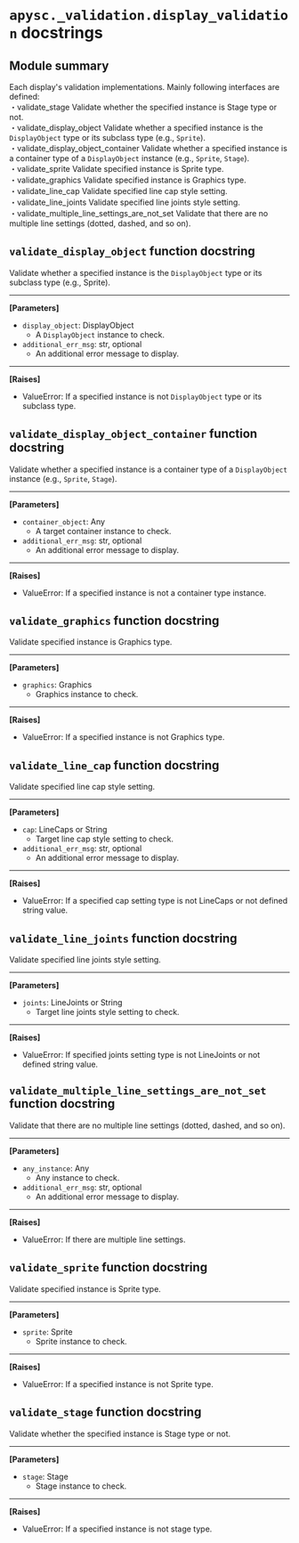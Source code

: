 # `apysc._validation.display_validation` docstrings

## Module summary

Each display's validation implementations. Mainly following interfaces are defined: <br>・validate_stage Validate whether the specified instance is Stage type or not. <br>・validate_display_object Validate whether a specified instance is the `DisplayObject` type or its subclass type (e.g., `Sprite`). <br>・validate_display_object_container Validate whether a specified instance is a container type of a `DisplayObject` instance (e.g., `Sprite`, `Stage`). <br>・validate_sprite Validate specified instance is Sprite type. <br>・validate_graphics Validate specified instance is Graphics type. <br>・validate_line_cap Validate specified line cap style setting. <br>・validate_line_joints Validate specified line joints style setting. <br>・validate_multiple_line_settings_are_not_set Validate that there are no multiple line settings (dotted, dashed, and so on).

## `validate_display_object` function docstring

Validate whether a specified instance is the `DisplayObject` type or its subclass type (e.g., Sprite).<hr>

**[Parameters]**

- `display_object`: DisplayObject
  - A `DisplayObject` instance to check.
- `additional_err_msg`: str, optional
  - An additional error message to display.

<hr>

**[Raises]**

- ValueError: If a specified instance is not `DisplayObject` type or its subclass type.

## `validate_display_object_container` function docstring

Validate whether a specified instance is a container type of a `DisplayObject` instance (e.g., `Sprite`, `Stage`).<hr>

**[Parameters]**

- `container_object`: Any
  - A target container instance to check.
- `additional_err_msg`: str, optional
  - An additional error message to display.

<hr>

**[Raises]**

- ValueError: If a specified instance is not a container type instance.

## `validate_graphics` function docstring

Validate specified instance is Graphics type.<hr>

**[Parameters]**

- `graphics`: Graphics
  - Graphics instance to check.

<hr>

**[Raises]**

- ValueError: If a specified instance is not Graphics type.

## `validate_line_cap` function docstring

Validate specified line cap style setting.<hr>

**[Parameters]**

- `cap`: LineCaps or String
  - Target line cap style setting to check.
- `additional_err_msg`: str, optional
  - An additional error message to display.

<hr>

**[Raises]**

- ValueError: If a specified cap setting type is not LineCaps or not defined string value.

## `validate_line_joints` function docstring

Validate specified line joints style setting.<hr>

**[Parameters]**

- `joints`: LineJoints or String
  - Target line joints style setting to check.

<hr>

**[Raises]**

- ValueError: If specified joints setting type is not LineJoints or not defined string value.

## `validate_multiple_line_settings_are_not_set` function docstring

Validate that there are no multiple line settings (dotted, dashed, and so on).<hr>

**[Parameters]**

- `any_instance`: Any
  - Any instance to check.
- `additional_err_msg`: str, optional
  - An additional error message to display.

<hr>

**[Raises]**

- ValueError: If there are multiple line settings.

## `validate_sprite` function docstring

Validate specified instance is Sprite type.<hr>

**[Parameters]**

- `sprite`: Sprite
  - Sprite instance to check.

<hr>

**[Raises]**

- ValueError: If a specified instance is not Sprite type.

## `validate_stage` function docstring

Validate whether the specified instance is Stage type or not.<hr>

**[Parameters]**

- `stage`: Stage
  - Stage instance to check.

<hr>

**[Raises]**

- ValueError: If a specified instance is not stage type.